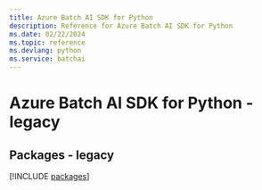 ```yaml
---
title: Azure Batch AI SDK for Python
description: Reference for Azure Batch AI SDK for Python
ms.date: 02/22/2024
ms.topic: reference
ms.devlang: python
ms.service: batchai
---
```

# Azure Batch AI SDK for Python - legacy
## Packages - legacy
[!INCLUDE [packages](batch-ai-index.md)]